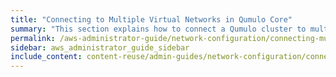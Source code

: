 ```yaml
---
title: "Connecting to Multiple Virtual Networks in Qumulo Core"
summary: "This section explains how to connect a Qumulo cluster to multiple virtual networks by using VLAN tagging."
permalink: /aws-administrator-guide/network-configuration/connecting-multiple-virtual-networks.html
sidebar: aws_administrator_guide_sidebar
include_content: content-reuse/admin-guides/network-configuration/connecting-multiple-virtual-networks.md
---
```

